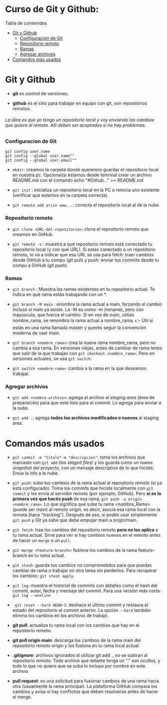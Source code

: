 # Curso de Git y Github: 

Tabla de contenidos

- [Git y Github](#git-y-github)
  - [Configuracion de Git](#configuracion-de-git)
  - [Repositorio remoto](#repositorio-remoto)
  - [Ramas](#ramas)
  - [Agregar archivos](#agregar-archivos)
- [Comandos más usados](#comandos-mas-usados)
    
# Git y Github

* **git** es control de versiones.

* **github** es el sitio para trabajar en equipo con git, son repositorios remotos.

###### La idea es que yo tengo un repositorio local y voy enviando los cambios que quiera al remoto. Allí deben ser aceptados si no hay problemas.

### Configuracion de Git

``` Configuraciones
git config user.name
git config --global user.name""
git config --global user.email""
```
+ `mkdir`: creamos la carpeta donde queremos guardar el repositorio local en nuestra pc. Opcional(si estamos desde temrinal crear un archivo README.md con el comando echo "#Github..." >> README.md
+ `git init` : inicializa un repositorio local en la PC o reinicia uno existente (verificar que estemos en la carpeta correcta).

+ `git remote add oriin www...`: conecta el repositorio local al de la nube.

### Repositorio remoto

+ `git clone <URL-del-repositorio>`: clona el repositorio remoto que creamos en GitHub.

+ `git remote -v` : muestra a qué repositorio remoto está conectado tu repositorio local (y con qué URL). Si estas conectado a un repositorio remoto, te va a indicar que esa URL se usa para fetch: traer cambios desde GitHub a tu compu (git pull) y
push: enviar tus commits desde tu compu a GitHub (git push).

### Ramas

+ `git branch` : Muestra las ramas existentes en tu repositorio actual.
Te indica en qué rama estás trabajando con un *.

+ `git branch -M main` : enombra la rama actual a main, forzando el cambio incluso si main ya existe.
La -M es como -m (rename), pero con mayúscula, que fuerza el cambio. Si en vez de main, utilizo nombre_rama, se renombra la rama actual a nombre_rama.
👉 Útil si estás en una rama llamada master y querés seguir la convención moderna de usar main.

+ `git branch <nombre_rama>`: crea la nueva rama nombre_rama, pero no cambia a esa rama. En versiones viejas, antes de cambiar de rama tenes que salir de la que trabajas con `git checkout <nombre_rama>`. Pero en versiones actuales, se usa `git switch`.

+ `git switch <nombre-rama>` :cambia a la rama en la que deseamos trabajar.

### Agregar archivos

+ `git add <nombre-archivo>`: agrega el archivo al *staging area* (área de preparación) para que esté listo para el commit. Lo agrega para enviar a la nube.

+ `git add .`: agrega **todos los archivos modificados o nuevos** al staging area.

# Comandos más usados

+ `git commit -m "titulo"-m "descripcion"`: toma los archivos que marcaste con `git add` (los *staged files*) y los guarda como un nuevo *snapshot* del proyecto, con un mensaje descriptivo de lo que hiciste. Envia la info a la nube.

+ `git push`: sube tus cambios de la rama actual al repositorio remoto (si ya está configurado).
Toma los commits que hiciste localmente con `git commit` y los envía al servidor remoto (por ejemplo, GitHub).
Pero **si es la primera vez que hacés push** de esa rama, `git push -u origin <nombre_rama>`. Lo que significa que sube tu rama <nombre_Rama>(puede ser main) al remoto origin, es decir, asocia esa rama local con la remota (hace "tracking").
Después de eso, sí podés usar simplemente `git push` y Git ya sabe que debe empujar main a origin/main.

+ `git fetch`: trae los cambios del repositorio remoto **pero no los aplica** a tu rama actual. Sirve para ver si hay cambios nuevos en el remoto antes de hacer un `merge` o un `pull`.

+ `git merge <feature-branch>`: fusiona los cambios de la rama feature-branch en tu rama actual.

+ `git stash`: guarda tus cambios no comprometidos para que puedas cambiar de rama o trabajar en otra tarea sin perderlos. Para recuperar los cambios: `git stash apply`.

+ `git log`: muestra el historial de commits con detalles como el hash del commit, autor, fecha y mensaje del commit. Para una versión más corta: `git log --oneline`

+ ` git reset --hard HEAD~1`: deshace el último commit y restaura el estado del repositorio al commit anterior. La opción `--hard` también elimina los cambios en los archivos de trabajo.

+ **git pull**: actualiza tu rama local con los cambios que hay en el repositorio remoto.

+ **git pull origin main**: descarga los cambios de la rama main del repositorio remoto origin y los fusiona en tu rama local actual.

+ **.gitignore**: archivos ignorados al utilizar git add ., no se subiran al repositorio remoto. Todo archivo que delante tenga un "." son ocultos, y todo lo que no quiero que se suba lo incluyo por nombre en este archivo.

+ **pull request**: es una solicitud para fusionar cambios de una rama hacia otra (usualmente la rama principal). La plataforma GitHub compara los cambios y avisa si hay conflictos que deben resolverse antes de hacer el merge.
